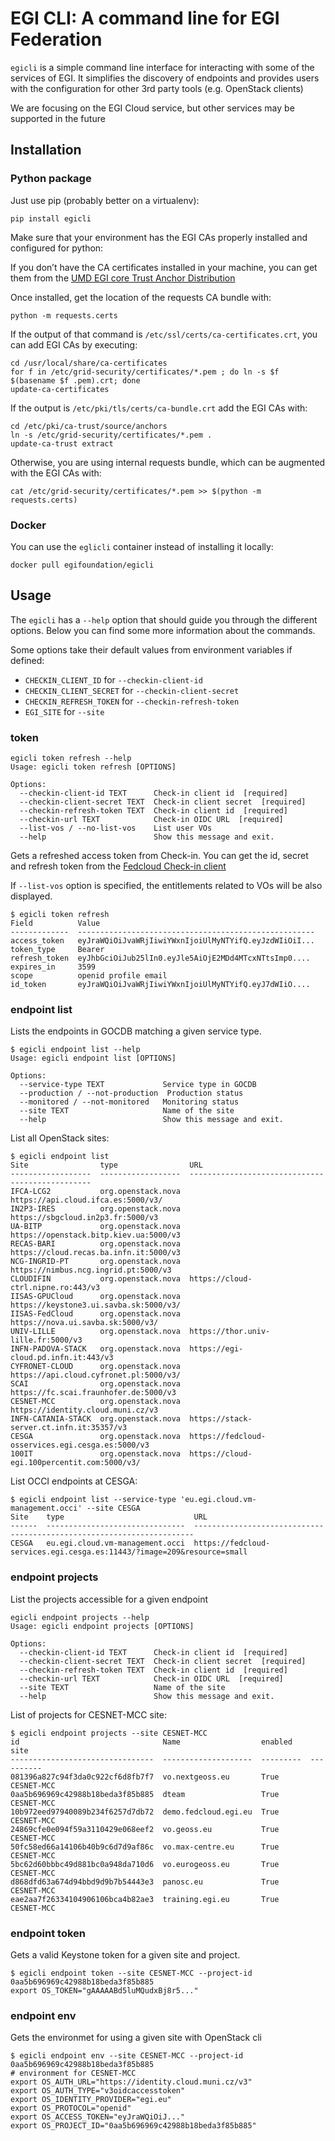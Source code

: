 # EGI CLI: A command line for EGI Federation

`egicli` is a simple command line interface for interacting with some of the
services of EGI. It simplifies the discovery of endpoints and provides users
with the configuration for other 3rd party tools (e.g. OpenStack clients)

We are focusing on the EGI Cloud service, but other services may be supported
in the future

## Installation

### Python package

Just use pip (probably better on a virtualenv):

```
pip install egicli
```

Make sure that your environment has the EGI CAs properly installed and
configured for python:


If you don’t have the CA certificates installed in your machine, you can get
them from the [UMD EGI core Trust Anchor Distribution](http://repository.egi.eu/?category_name=cas)

Once installed, get the location of the requests CA bundle with:

```
python -m requests.certs
```

If the output of that command is `/etc/ssl/certs/ca-certificates.crt`, you can
add EGI CAs by executing:

```
cd /usr/local/share/ca-certificates
for f in /etc/grid-security/certificates/*.pem ; do ln -s $f $(basename $f .pem).crt; done
update-ca-certificates
```

If the output is `/etc/pki/tls/certs/ca-bundle.crt` add the EGI CAs with:

```
cd /etc/pki/ca-trust/source/anchors
ln -s /etc/grid-security/certificates/*.pem .
update-ca-trust extract
```

Otherwise, you are using internal requests bundle, which can be augmented with
the EGI CAs with:

```
cat /etc/grid-security/certificates/*.pem >> $(python -m requests.certs)
```

### Docker

You can use the `eglicli` container instead of installing it locally:

```
docker pull egifoundation/egicli
```

## Usage

The `egicli` has a `--help` option that should guide you through the different
options. Below you can find some more information about the commands.

Some options take their default values from environment variables if defined:

* `CHECKIN_CLIENT_ID` for `--checkin-client-id`
* `CHECKIN_CLIENT_SECRET` for `--checkin-client-secret`
* `CHECKIN_REFRESH_TOKEN` for `--checkin-refresh-token`
* `EGI_SITE` for `--site`

### token

```
egicli token refresh --help
Usage: egicli token refresh [OPTIONS]

Options:
  --checkin-client-id TEXT      Check-in client id  [required]
  --checkin-client-secret TEXT  Check-in client secret  [required]
  --checkin-refresh-token TEXT  Check-in client id  [required]
  --checkin-url TEXT            Check-in OIDC URL  [required]
  --list-vos / --no-list-vos    List user VOs
  --help                        Show this message and exit.
```

Gets a refreshed access token from Check-in. You can get the id, secret and
refresh token from the [Fedcloud Check-in client](https://aai.egi.eu/fedcloud/)

If `--list-vos` option is specified, the entitlements related to VOs will be
also displayed.

```
$ egicli token refresh
Field          Value
-------------  -----------------------------------------------------
access_token   eyJraWQiOiJvaWRjIiwiYWxnIjoiUlMyNTYifQ.eyJzdWIiOiI...
token_type     Bearer
refresh_token  eyJhbGciOiJub25lIn0.eyJle5AiOjE2MDd4MTcxNTtsImp0....
expires_in     3599
scope          openid profile email
id_token       eyJraWQiOiJvaWRjIiwiYWxnIjoiUlMyNTYifQ.eyJ7dWIiO....
```

### endpoint list

Lists the endpoints in GOCDB matching a given service type.

```
$ egicli endpoint list --help
Usage: egicli endpoint list [OPTIONS]

Options:
  --service-type TEXT             Service type in GOCDB
  --production / --not-production  Production status
  --monitored / --not-monitored   Monitoring status
  --site TEXT                     Name of the site
  --help                          Show this message and exit.
```

List all OpenStack sites:

```
$ egicli endpoint list
Site                type                URL
------------------  ------------------  ------------------------------------------------
IFCA-LCG2           org.openstack.nova  https://api.cloud.ifca.es:5000/v3/
IN2P3-IRES          org.openstack.nova  https://sbgcloud.in2p3.fr:5000/v3
UA-BITP             org.openstack.nova  https://openstack.bitp.kiev.ua:5000/v3
RECAS-BARI          org.openstack.nova  https://cloud.recas.ba.infn.it:5000/v3
NCG-INGRID-PT       org.openstack.nova  https://nimbus.ncg.ingrid.pt:5000/v3
CLOUDIFIN           org.openstack.nova  https://cloud-ctrl.nipne.ro:443/v3
IISAS-GPUCloud      org.openstack.nova  https://keystone3.ui.savba.sk:5000/v3/
IISAS-FedCloud      org.openstack.nova  https://nova.ui.savba.sk:5000/v3/
UNIV-LILLE          org.openstack.nova  https://thor.univ-lille.fr:5000/v3
INFN-PADOVA-STACK   org.openstack.nova  https://egi-cloud.pd.infn.it:443/v3
CYFRONET-CLOUD      org.openstack.nova  https://api.cloud.cyfronet.pl:5000/v3/
SCAI                org.openstack.nova  https://fc.scai.fraunhofer.de:5000/v3
CESNET-MCC          org.openstack.nova  https://identity.cloud.muni.cz/v3
INFN-CATANIA-STACK  org.openstack.nova  https://stack-server.ct.infn.it:35357/v3
CESGA               org.openstack.nova  https://fedcloud-osservices.egi.cesga.es:5000/v3
100IT               org.openstack.nova  https://cloud-egi.100percentit.com:5000/v3/
```

List OCCI endpoints at CESGA:

```
$ egicli endpoint list --service-type 'eu.egi.cloud.vm-management.occi' --site CESGA
Site    type                             URL
------  -------------------------------  ----------------------------------------------------------------------
CESGA   eu.egi.cloud.vm-management.occi  https://fedcloud-services.egi.cesga.es:11443/?image=209&resource=small
```

### endpoint projects

List the projects accessible for a given endpoint

```
egicli endpoint projects --help
Usage: egicli endpoint projects [OPTIONS]

Options:
  --checkin-client-id TEXT      Check-in client id  [required]
  --checkin-client-secret TEXT  Check-in client secret  [required]
  --checkin-refresh-token TEXT  Check-in client id  [required]
  --checkin-url TEXT            Check-in OIDC URL  [required]
  --site TEXT                   Name of the site
  --help                        Show this message and exit.
```

List of projects for CESNET-MCC site:

```
$ egicli endpoint projects --site CESNET-MCC
id                                Name                  enabled    site
--------------------------------  --------------------  ---------  ----------
081396a827c94f3da0c922cf6d8fb7f7  vo.nextgeoss.eu       True       CESNET-MCC
0aa5b696969c42988b18beda3f85b885  dteam                 True       CESNET-MCC
10b972eed97940089b234f6257d7db72  demo.fedcloud.egi.eu  True       CESNET-MCC
24869cfe0e094f59a3110429e068eef2  vo.geoss.eu           True       CESNET-MCC
50fc58ed66a14106b40b9c6d7d9af86c  vo.max-centre.eu      True       CESNET-MCC
5bc62d60bbbc49d881bc0a948da710d6  vo.eurogeoss.eu       True       CESNET-MCC
d868dfd63a674d94bbd9d9b7b54443e3  panosc.eu             True       CESNET-MCC
eae2aa7f26334104906106bca4b82ae3  training.egi.eu       True       CESNET-MCC
```

### endpoint token

Gets a valid Keystone token for a given site and project.

```
$ egicli endpoint token --site CESNET-MCC --project-id 0aa5b696969c42988b18beda3f85b885
export OS_TOKEN="gAAAAABd5luMQudxBj8r5..."
```

### endpoint env

Gets the environmet for using a given site with OpenStack cli

```
$ egicli endpoint env --site CESNET-MCC --project-id 0aa5b696969c42988b18beda3f85b885
# environment for CESNET-MCC
export OS_AUTH_URL="https://identity.cloud.muni.cz/v3"
export OS_AUTH_TYPE="v3oidcaccesstoken"
export OS_IDENTITY_PROVIDER="egi.eu"
export OS_PROTOCOL="openid"
export OS_ACCESS_TOKEN="eyJraWQiOiJ..."
export OS_PROJECT_ID="0aa5b696969c42988b18beda3f85b885"
```
